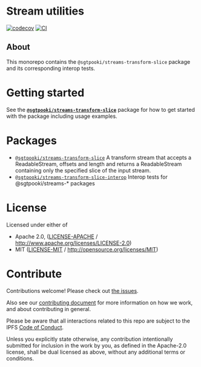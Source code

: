 # Stream utilities

[![codecov](https://img.shields.io/codecov/c/github/sgtpooki/streams.svg?style=flat-square)](https://codecov.io/gh/sgtpooki/streams)
[![CI](https://img.shields.io/github/actions/workflow/status/sgtpooki/streams/js-test-and-release.yml?branch=main\&style=flat-square)](https://github.com/sgtpooki/streams/actions/workflows/js-test-and-release.yml?query=branch%3Amain)


## About

This monorepo contains the `@sgtpooki/streams-transform-slice` package and its corresponding interop tests.

# Getting started

See the [**`@sgtpooki/streams-transform-slice`**](./packages/transform-slice#readme) package for how to get started with the package including usage examples.

# Packages

- [`@sgtpooki/streams-transform-slice`](./packages/transform-slice) A transform stream that accepts a ReadableStream, offsets and length and returns a ReadableStream containing only the specified slice of the input stream.
- [`@sgtpooki/streams-transform-slice-interop`](./packages/interop) Interop tests for @sgtpooki/streams-* packages

# License

Licensed under either of

- Apache 2.0, ([LICENSE-APACHE](LICENSE-APACHE) / <http://www.apache.org/licenses/LICENSE-2.0>)
- MIT ([LICENSE-MIT](LICENSE-MIT) / <http://opensource.org/licenses/MIT>)

# Contribute

Contributions welcome! Please check out [the issues](https://github.com/sgtpooki/streams/issues).

Also see our [contributing document](https://github.com/ipfs/community/blob/master/CONTRIBUTING_JS.md) for more information on how we work, and about contributing in general.

Please be aware that all interactions related to this repo are subject to the IPFS [Code of Conduct](https://github.com/ipfs/community/blob/master/code-of-conduct.md).

Unless you explicitly state otherwise, any contribution intentionally submitted for inclusion in the work by you, as defined in the Apache-2.0 license, shall be dual licensed as above, without any additional terms or conditions.
